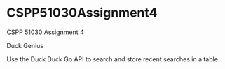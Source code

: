 CSPP51030Assignment4
====================

CSPP 51030 Assignment 4

Duck Genius

Use the Duck Duck Go API to search and store recent searches in a table
